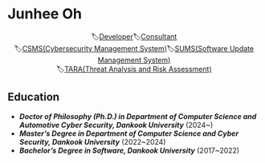 # Junhee Oh

<div align="center">
🏷️<u>Developer</u>🏷️<u>Consultant</u><br/>🏷️<u>CSMS(Cybersecurity Management System)</u>🏷️<u>SUMS(Software Update Management System)</u><br/>🏷️<u>TARA(Threat Analysis and Risk Assessment)</u>
</div>

## Education

- <i><b>Doctor of Philosophy (Ph.D.) in Department of Computer Science and Automotive Cyber ​​Security, Dankook University</b></i> (2024~)
- <i><b>Master’s Degree in Department of Computer Science and Cyber ​​Security, Dankook University</b></i> (2022~2024)
- <i><b>Bachelor’s Degree in Software, Dankook University</b></i> (2017~2022)
